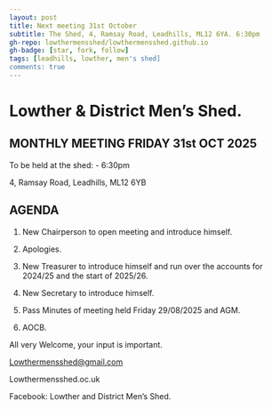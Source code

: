 ```yaml
---
layout: post
title: Next meeting 31st October
subtitle: The Shed, 4, Ramsay Road, Leadhills, ML12 6YA. 6:30pm
gh-repo: lowthermensshed/lowthermensshed.github.io
gh-badge: [star, fork, follow]
tags: [leadhills, lowther, men's shed]
comments: true
---
```

# Lowther & District Men’s Shed.

## MONTHLY MEETING FRIDAY 31st OCT 2025 

To be held at the shed: - 6:30pm  

4, Ramsay Road, Leadhills, ML12 6YB           

## AGENDA 

1. New Chairperson to open meeting and introduce himself. 

2. Apologies. 

3. New Treasurer to introduce himself and run over the accounts for 2024/25 and the start of 2025/26. 

4. New Secretary to introduce himself. 

5. Pass Minutes of meeting held Friday 29/08/2025 and AGM.                                  

6. AOCB.

All very Welcome, your input is important. 

Lowthermensshed@gmail.com 

Lowthermensshed.oc.uk 

Facebook: Lowther and District Men’s Shed. 